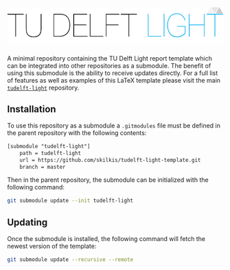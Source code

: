 # ![LightLogo](/images/header_logo.svg)

A minimal repository containing the TU Delft Light report template which can be
integrated into other repositories as a submodule. The benefit of using this
submodule is the ability to receive updates directly. For a full list of
features as well as examples of this LaTeX template please visit the main
[`tudelft-light`](https://github.com/skilkis/tudelft-light) repository.

## Installation

To use this repository as a submodule a `.gitmodules` file must be defined in
the parent repository with the following contents:

```gitconfig
[submodule "tudelft-light"]
    path = tudelft-light
    url = https://github.com/skilkis/tudelft-light-template.git
    branch = master
```

Then in the parent repository, the submodule can be initialized with the
following command:

```bash
git submodule update --init tudelft-light
```

## Updating

Once the submodule is installed, the following command will fetch the
newest version of the template:

```bash
git submodule update --recursive --remote
```